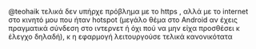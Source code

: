 @teohaik τελικά δεν υπήρχε πρόβλημα με το https , αλλά με το internet στο κινητό μου που ήταν hotspot (μεγάλο θέμα στο Android
αν έχεις πραγματικά σύνδεση στο ιντερνετ ή όχι πού να μην είχα προσθέσει κ έλεγχο δηλαδή), κ η εφαρμογή λειτουργούσε τελικά κανονικότατα

